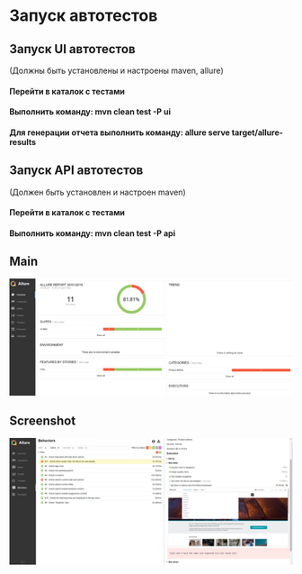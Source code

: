 # Запуск автотестов 

## Запуск UI автотестов
(Должны быть установлены и настроены maven, allure)
#### Перейти в каталок с тестами 
#### Выполнить команду: mvn clean test -P ui
#### Для генерации отчета выполнить команду: allure serve target/allure-results

## Запуск API автотестов
(Должен быть установлен и настроен maven)
#### Перейти в каталок с тестами 
#### Выполнить команду: mvn clean test -P api

## Main
![Screenshot](src/main/resources/main.jpg)

## Screenshot
![Screenshot](src/main/resources/Screenshot.jpg)
